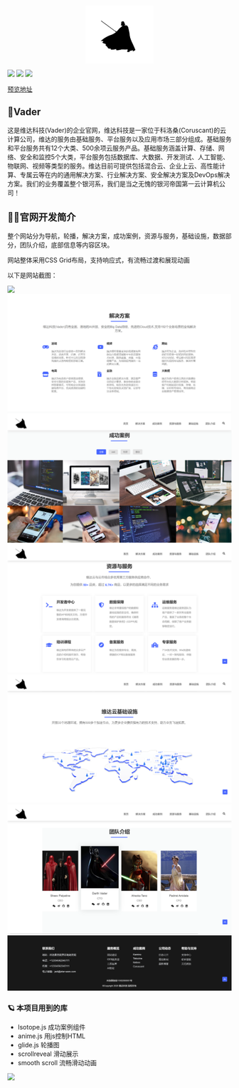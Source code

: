 <div  align="center">    
    <img src="./images/darth-vader.png" width ="30%"  align="center"/>
</div>

![](https://img.shields.io/badge/language-html-red.svg)  ![](https://img.shields.io/badge/language-css-blue.svg)  ![](https://img.shields.io/badge/language-javascript-yellow.svg)  

[预览地址](https://vader.apoollo.xyz/)

## 🌌Vader

这是维达科技(Vader)的企业官网，维达科技是一家位于科洛桑(Coruscant)的云计算公司，维达的服务由基础服务、平台服务以及应用市场三部分组成。基础服务和平台服务共有12个大类、500余项云服务产品。基础服务涵盖计算、存储、网络、安全和监控5个大类，平台服务包括数据库、大数据、开发测试、人工智能、物联网、视频等类型的服务。维达目前可提供包括混合云、企业上云、高性能计算、专属云等在内的通用解决方案、行业解决方案、安全解决方案及DevOps解决方案。我们的业务覆盖整个银河系，我们是当之无愧的银河帝国第一云计算机公司！

## 🐱‍💻官网开发简介

整个网站分为导航，轮播，解决方案，成功案例，资源与服务，基础设施，数据部分，团队介绍，底部信息等内容区块。

网站整体采用CSS Grid布局，支持响应式，有流畅过渡和展现动画

以下是网站截图：

![](images/1.png)
![](images/2.png)
![](images/3.png)
![](images/4.png)
![](images/5.png)
![](images/6.png)
![](images/7.png)



### 🪐 本项目用到的库
- lsotope.js 成功案例组件
- anime.js 用js控制HTML
- glide.js 轮播图
- scrollreveal 滑动展示
- smooth scroll 流畅滑动动画

![](https://fontmeme.com/permalink/200413/e908ed3e184539c90070d0ff2abb12d8.png)
